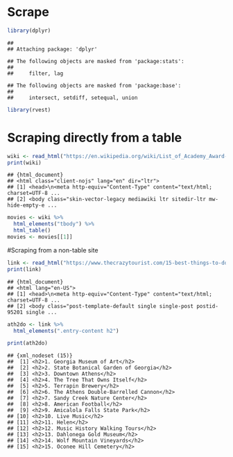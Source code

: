 Scrape
================

``` r
library(dplyr)
```

    ## 
    ## Attaching package: 'dplyr'

    ## The following objects are masked from 'package:stats':
    ## 
    ##     filter, lag

    ## The following objects are masked from 'package:base':
    ## 
    ##     intersect, setdiff, setequal, union

``` r
library(rvest)
```

# Scraping directly from a table

``` r
wiki <- read_html("https://en.wikipedia.org/wiki/List_of_Academy_Award-winning_films")
print(wiki)
```

    ## {html_document}
    ## <html class="client-nojs" lang="en" dir="ltr">
    ## [1] <head>\n<meta http-equiv="Content-Type" content="text/html; charset=UTF-8 ...
    ## [2] <body class="skin-vector-legacy mediawiki ltr sitedir-ltr mw-hide-empty-e ...

``` r
movies <- wiki %>%
  html_elements("tbody") %>%
  html_table()
movies <- movies[[1]]
```

\#Scraping from a non-table site

``` r
link <- read_html("https://www.thecrazytourist.com/15-best-things-to-do-in-athens-ga/")
print(link)
```

    ## {html_document}
    ## <html lang="en-US">
    ## [1] <head>\n<meta http-equiv="Content-Type" content="text/html; charset=UTF-8 ...
    ## [2] <body class="post-template-default single single-post postid-95201 single ...

``` r
ath2do <- link %>%
  html_elements(".entry-content h2") 

print(ath2do)
```

    ## {xml_nodeset (15)}
    ##  [1] <h2>1. Georgia Museum of Art</h2>
    ##  [2] <h2>2. State Botanical Garden of Georgia</h2>
    ##  [3] <h2>3. Downtown Athens</h2>
    ##  [4] <h2>4. The Tree That Owns Itself</h2>
    ##  [5] <h2>5. Terrapin Brewery</h2>
    ##  [6] <h2>6. The Athens Double-Barrelled Cannon</h2>
    ##  [7] <h2>7. Sandy Creek Nature Center</h2>
    ##  [8] <h2>8. American Football</h2>
    ##  [9] <h2>9. Amicalola Falls State Park</h2>
    ## [10] <h2>10. Live Music</h2>
    ## [11] <h2>11. Helen</h2>
    ## [12] <h2>12. Music History Walking Tours</h2>
    ## [13] <h2>13. Dahlonega Gold Museum</h2>
    ## [14] <h2>14. Wolf Mountain Vineyards</h2>
    ## [15] <h2>15. Oconee Hill Cemetery</h2>
